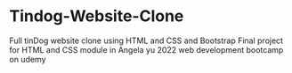# Tindog-Website-Clone
Full tinDog website clone using HTML and CSS and Bootstrap
Final project for HTML and CSS module in Angela yu 2022 web development bootcamp on udemy
